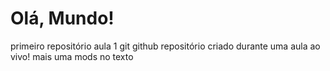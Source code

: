 # Olá, Mundo!
 primeiro repositório aula 1 git github
 repositório criado durante uma aula ao vivo!
mais uma mods no texto
